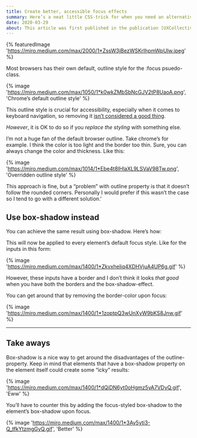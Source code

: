 ```yaml
---
title: Create better, accessible focus effects
summary: Here’s a neat little CSS-trick for when you need an alternative to the outline property.
date: 2020-03-29
about: This article was first published in the publication [UXCollective](https://uxdesign.cc/) on Medium. [Read it here](https://uxdesign.cc/create-better-accessible-focus-effects-75a3de27b8ba)
---
```


{% featuredImage 'https://miro.medium.com/max/2000/1*ZssW3jBezWSKrIhpmWpUIw.jpeg' %}

Most browsers has their own default, outline style for the :focus psuedo-class.

{% image 'https://miro.medium.com/max/1050/1*k0wkZMbSbNcGJV2tP8UaoA.png', 'Chrome’s default outline style' %}

This outline style is crucial for accessibility, especially when it comes to keyboard navigation, so removing it [isn’t considered a good thing](https://a11yproject.com/posts/never-remove-css-outlines/).

_However_, it is OK to do so if you _replace the styling_ with something else.

I’m not a huge fan of the default browser outline. Take chrome’s for example. I think the color is too light and the border too thin. Sure, you can always change the color and thickness. Like this:

{% image 'https://miro.medium.com/max/1014/1*Ebe4t8IHlaXL9LSVaV98Tw.png', 'Overridden outline style' %}

<script src="https://gist.github.com/havardob/a3c82b4b7e8c390f5141f165935a6eee.js"></script>

This approach is fine, but a “problem” with outline property is that it doesn’t follow the rounded corners. Personally I would prefer if this wasn’t the case so I tend to go with a different solution.'

## Use box-shadow instead

You can achieve the same result using box-shadow. Here’s how:

<script src="https://gist.github.com/havardob/fb52e2aa80389dbf44930c22879482b4.js"></script>

This will now be applied to every element’s default focus style. Like for the inputs in this form:

{% image 'https://miro.medium.com/max/1400/1*Zkvxheliq4XDHVjuA4UP6g.gif' %}

However, these inputs have a border and I don’t think it looks _that good_ when you have both the borders and the box-shadow-effect.

You can get around that by removing the border-color upon focus:

{% image 'https://miro.medium.com/max/1400/1*1zoptpQ3wUnXyW9bKS8Jnw.gif' %}

<script src="https://gist.github.com/havardob/5fdc1f38b142677a18ed238087566c78.js"></script>

---

## Take aways

Box-shadow is a nice way to get around the disadvantages of the outline-property. Keep in mind that elements that have a box-shadow property on the element itself could create some “icky” results:

{% image 'https://miro.medium.com/max/1400/1*dQiDN6yt0oHgmz5yA7VDyQ.gif', 'Eww' %}

You’ll have to counter this by adding the focus-styled box-shadow to the element’s box-shadow upon focus.

{% image 'https://miro.medium.com/max/1400/1*3Ay5yti3-Q_tfkYtzmgGyQ.gif', 'Better' %}

<script src="https://gist.github.com/havardob/68ae1d819722a703cc153ec53ffa2a37.js"></script>
